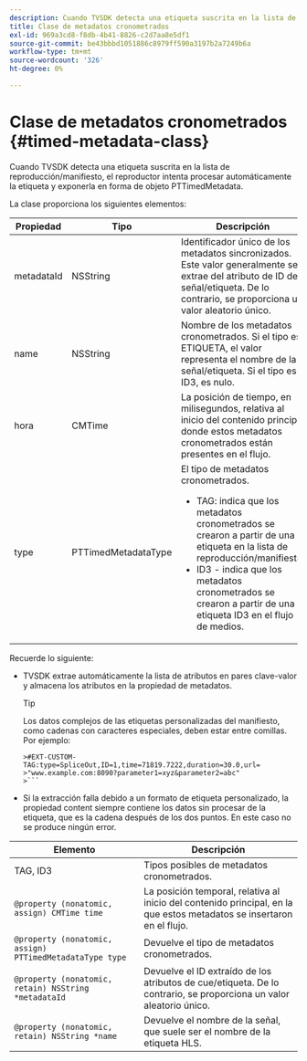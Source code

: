 ```yaml
---
description: Cuando TVSDK detecta una etiqueta suscrita en la lista de reproducción/manifiesto, el reproductor intenta procesar automáticamente la etiqueta y exponerla en forma de objeto PTTimedMetadata.
title: Clase de metadatos cronometrados
exl-id: 969a3cd8-f8db-4b41-8826-c2d7aa8e5df1
source-git-commit: be43bbbd1051886c8979ff590a3197b2a7249b6a
workflow-type: tm+mt
source-wordcount: '326'
ht-degree: 0%

---
```


# Clase de metadatos cronometrados {#timed-metadata-class}

Cuando TVSDK detecta una etiqueta suscrita en la lista de reproducción/manifiesto, el reproductor intenta procesar automáticamente la etiqueta y exponerla en forma de objeto PTTimedMetadata.

La clase proporciona los siguientes elementos:

<table id="table_FFC56AC5B1E04DA99C9309C0223ABA90"> 
 <thead> 
  <tr> 
   <th colname="col1" class="entry"><b>Propiedad</b></th> 
   <th colname="col02" class="entry"><b>Tipo</b> </th> 
   <th colname="col2" class="entry"><b>Descripción</b></th> 
  </tr>
 </thead>
 <tbody> 
  <tr> 
   <td colname="col1"> <span class="codeph"> metadataId</span> </td> 
   <td colname="col02"><span class="codeph"> NSString</span> </td> 
   <td colname="col2"> Identificador único de los metadatos sincronizados. Este valor generalmente se extrae del atributo de ID de señal/etiqueta. De lo contrario, se proporciona un valor aleatorio único. </td> 
  </tr> 
  <tr> 
   <td colname="col1"><span class="codeph"> name</span> </td> 
   <td colname="col02"><span class="codeph"> NSString</span></td> 
   <td colname="col2"> Nombre de los metadatos cronometrados. Si el tipo es <span class="codeph"> ETIQUETA</span>, el valor representa el nombre de la señal/etiqueta. Si el tipo es <span class="codeph"> ID3</span>, es nulo. </td> 
  </tr> 
  <tr> 
   <td colname="col1"><span class="codeph"> hora</span> </td> 
   <td colname="col02"><span class="codeph"> CMTime</span></td> 
   <td colname="col2"> La posición de tiempo, en milisegundos, relativa al inicio del contenido principal donde estos metadatos cronometrados están presentes en el flujo. </td> 
  </tr> 
  <tr> 
   <td colname="col1"><span class="codeph"> type</span> </td> 
   <td colname="col02"> <span class="codeph"> PTTimedMetadataType</span></td> 
   <td colname="col2">El tipo de metadatos cronometrados. 
    <ul id="ul_70FBFB33E9F846D8B38592560CCE9560"> 
     <li id="li_739D30561BFB4D9B97DF212E4880BA2C">TAG: indica que los metadatos cronometrados se crearon a partir de una etiqueta en la lista de reproducción/manifiesto. </li> 
     <li id="li_E785E1DEF1CC4D9DBE7764E5D05EFAFC">ID3 - indica que los metadatos cronometrados se crearon a partir de una etiqueta ID3 en el flujo de medios. </li> 
    </ul> </td> 
  </tr> 
 </tbody> 
</table>

<!--<a id="section_737CC47997F74F80A3C5C6171ADE120E"></a>-->

Recuerde lo siguiente:

* TVSDK extrae automáticamente la lista de atributos en pares clave-valor y almacena los atributos en la propiedad de metadatos.

   >[!TIP]
   >
   >Los datos complejos de las etiquetas personalizadas del manifiesto, como cadenas con caracteres especiales, deben estar entre comillas. Por ejemplo:
   >
   >
   ```
   >#EXT-CUSTOM-TAG:type=SpliceOut,ID=1,time=71819.7222,duration=30.0,url=
   >"www.example.com:8090?parameter1=xyz&parameter2=abc"
   >```

* Si la extracción falla debido a un formato de etiqueta personalizado, la propiedad content siempre contiene los datos sin procesar de la etiqueta, que es la cadena después de los dos puntos. En este caso no se produce ningún error.

| **Elemento** | **Descripción** |
|---|---|
| TAG, ID3 | Tipos posibles de metadatos cronometrados. |
| `@property (nonatomic, assign) CMTime time` | La posición temporal, relativa al inicio del contenido principal, en la que estos metadatos se insertaron en el flujo. |
| `@property (nonatomic, assign) PTTimedMetadataType type` | Devuelve el tipo de metadatos cronometrados. |
| `@property (nonatomic, retain) NSString *metadataId` | Devuelve el ID extraído de los atributos de cue/etiqueta. De lo contrario, se proporciona un valor aleatorio único. |
| `@property (nonatomic, retain) NSString *name` | Devuelve el nombre de la señal, que suele ser el nombre de la etiqueta HLS. |
